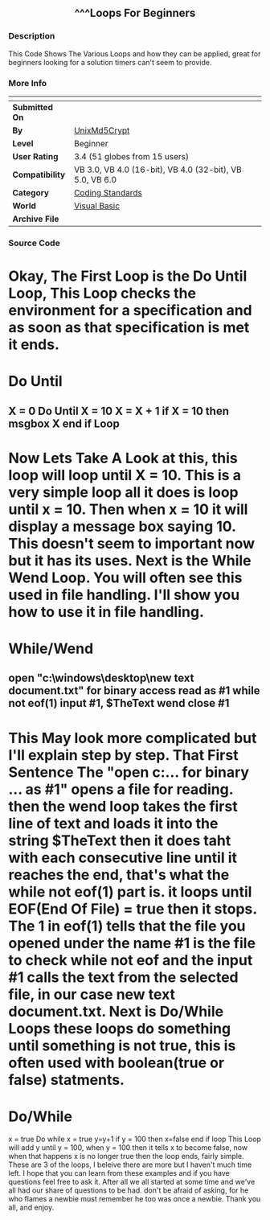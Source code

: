 ﻿<div align="center">

## ^^^Loops For Beginners


</div>

### Description

This Code Shows The Various Loops and how they can be applied, great for beginners looking for a solution timers can't seem to provide.
 
### More Info
 


<span>             |<span>
---                |---
**Submitted On**   |
**By**             |[UnixMd5Crypt](https://github.com/Planet-Source-Code/PSCIndex/blob/master/ByAuthor/unixmd5crypt.md)
**Level**          |Beginner
**User Rating**    |3.4 (51 globes from 15 users)
**Compatibility**  |VB 3\.0, VB 4\.0 \(16\-bit\), VB 4\.0 \(32\-bit\), VB 5\.0, VB 6\.0
**Category**       |[Coding Standards](https://github.com/Planet-Source-Code/PSCIndex/blob/master/ByCategory/coding-standards__1-43.md)
**World**          |[Visual Basic](https://github.com/Planet-Source-Code/PSCIndex/blob/master/ByWorld/visual-basic.md)
**Archive File**   |[](https://github.com/Planet-Source-Code/unixmd5crypt-loops-for-beginners__1-40656/archive/master.zip)





### Source Code

Okay, The First Loop is the Do Until Loop, This Loop checks the environment for a specification and as soon as that specification is met it ends.
===========
Do Until
===========
X = 0
Do Until X = 10
X = X + 1
if X = 10 then
msgbox X
end if
Loop
-----------
Now Lets Take A Look at this, this loop will loop until X = 10. This is a very simple loop all it does is loop until x = 10. Then when x = 10 it will display a message box saying 10. This doesn't seem to important now but it has its uses.
Next is the While Wend Loop. You will often see this used in file handling. I'll show you how to use it in file handling.
===============
While/Wend
===============
open "c:\windows\desktop\new text document.txt" for binary access read as #1
while not eof(1)
input #1, $TheText
wend
close #1
---------------
This May look more complicated but I'll explain step by step. That First Sentence The "open c:\... for binary ... as #1" opens a file for reading. then the wend loop takes the first line of text and loads it into the string $TheText then it does taht with each consecutive line until it reaches the end, that's what the while not eof(1) part is. it loops until EOF(<b>E</b>nd <b>O</b>f <b>F</b>ile) = true then it stops. The 1 in eof(<b>1</b>) tells that the file you opened under the name #1 is the file to check while not eof and the input #1 calls the text from the selected file, in our case new text document.txt.
Next is Do/While Loops
these loops do something until something is not true, this is often used with boolean(true or false) statments.
===============
Do/While
===============
x = true
Do while x = true
y=y+1
if y = 100 then
x=false
end if
loop
This Loop will add y until y = 100, when y = 100 then it tells x to become false, now when that happens x is no longer true then the loop ends, fairly simple. These are 3 of the loops, I beleive there are more but I haven't much time left. I hope that you can learn from these examples and if you have questions feel free to ask it. After all we all started at some time and we've all had our share of questions to be had. don't be afraid of asking, for he who flames a newbie must remember he too was once a newbie. Thank you all, and enjoy.

